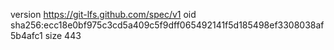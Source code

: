 version https://git-lfs.github.com/spec/v1
oid sha256:ecc18e0bf975c3cd5a409c5f9dff065492141f5d185498ef3308038af5b4afc1
size 443
